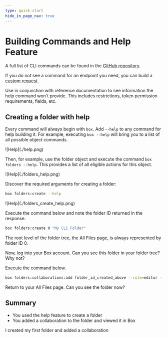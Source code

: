 ```yaml
---
type: quick-start
hide_in_page_nav: true
---
```


# Building Commands and Help Feature

A full list of CLI commands can be found in the [GitHub repository][github].

If you do not see a command for an endpoint you need, you can build a 
[custom request][custom].

<Message type=tip>
   Use in conjunction with reference documentation to see information the 
   help command won't provide. This includes restrictions, token permission
   requirements, fields, etc. 
</Message> 

## Creating a folder with help

Every command will always begin with `box`. Add `--help` to any command for help
building it. For example, executing `box --help` will bring you to a list of all
possible object commands.

<ImageFrame center>
  ![Help](./help.png)
</ImageFrame>

<!--alex ignore execute-->
Then, for example, use the folder object and execute the command
`box folders --help`. This provides a list of all eligible actions for this
object.

<ImageFrame center>
  ![Help](./folders_help.png)
</ImageFrame>

Discover the required arguments for creating a folder:

```bash
box folders:create --help
```

<ImageFrame center>
  ![Help](./folders_create_help.png)
</ImageFrame>

<!--alex ignore execute-->
Execute the command below and note the folder ID returned in the response. 

```bash
box folders:create 0 "My CLI Folder"
``` 

<Message type=tip>
   The root level of the folder tree, the All Files page, is always represented
   by folder ID 0.
</Message> 

Now, log into your Box account. Can you see this folder in your folder tree? 
Why not? 

<!--alex ignore execute-->
Execute the command below. 

```bash
box folders:collaborations:add folder_id_created_above --role=editor --user-id=YOUR_USER_ID
```

Return to your All Files page. Can you see the folder now? 

## Summary

* You used the help feature to create a folder
* You added a collaboration to the folder and viewed it in Box

<Next>I created my first folder and added a collaboration</Next>

[github]: https://github.com/box/boxcli#command-topics-1
[custom]: https://github.com/box/boxcli/blob/master/docs/request.md